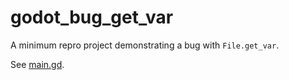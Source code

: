 # godot_bug_get_var

A minimum repro project demonstrating a bug with `File.get_var`.

See [main.gd](./main.gd).
